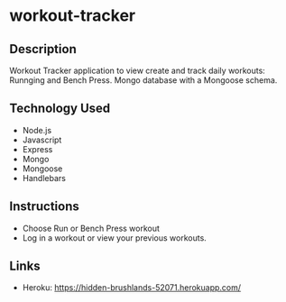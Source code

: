 # workout-tracker

## Description
Workout Tracker application to view create and track daily workouts: Runnging and Bench Press. Mongo database with a Mongoose schema.

## Technology Used
* Node.js
* Javascript
* Express
* Mongo
* Mongoose
* Handlebars

## Instructions
* Choose Run or Bench Press workout
* Log in a workout or view your previous workouts.

## Links
* Heroku: https://hidden-brushlands-52071.herokuapp.com/

